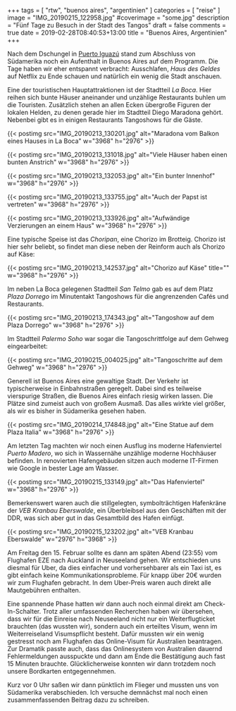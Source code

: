 +++
tags = [
    "rtw",
    "buenos aires",
    "argentinien"
    ]
categories = [
    "reise"
]
image = "IMG_20190215_122958.jpg"
#coverimage = "some.jpg"
description = "Fünf Tage zu Besuch in der Stadt des Tangos"
draft = false
comments = true
date = 2019-02-28T08:40:53+13:00
title = "Buenos Aires, Argentinien"
+++

Nach dem Dschungel in [Puerto Iguazú](/post/rtw-iguazu/) stand zum Abschluss von Südamerika noch ein Aufenthalt in Buenos Aires auf dem Programm. Die Tage haben wir eher entspannt verbracht: Ausschlafen, _Haus des Geldes_ auf Netflix zu Ende schauen und natürlich ein wenig die Stadt anschauen.

Eine der touristischen Hauptattraktionen ist der Stadtteil _La Boca_. Hier reihen sich bunte Häuser aneinander und unzählige Restaurants buhlen um die Touristen. Zusätzlich stehen an allen Ecken übergroße Figuren der lokalen Helden, zu denen gerade hier im Stadtteil Diego Maradona gehört. Nebenbei gibt es in einigen Restaurants Tangoshows für die Gäste.

{{< postimg src="IMG_20190213_130201.jpg" alt="Maradona vom Balkon eines Hauses in La Boca" w="3968" h="2976" >}}

{{< postimg src="IMG_20190213_131018.jpg" alt="Viele Häuser haben einen bunten Anstrich" w="3968" h="2976" >}}

{{< postimg src="IMG_20190213_132053.jpg" alt="Ein bunter Innenhof" w="3968" h="2976" >}}

{{< postimg src="IMG_20190213_133755.jpg" alt="Auch der Papst ist vertreten" w="3968" h="2976" >}}

{{< postimg src="IMG_20190213_133926.jpg" alt="Aufwändige Verzierungen an einem Haus" w="3968" h="2976" >}}

Eine typische Speise ist das _Choripan_, eine Chorizo im Brotteig. Chorizo ist hier sehr beliebt, so findet man diese neben der Reinform auch als Chorizo auf Käse:

{{< postimg src="IMG_20190213_142537.jpg" alt="Chorizo auf Käse" title="" w="3968" h="2976" >}}

Im neben La Boca gelegenen Stadtteil _San Telmo_ gab es auf dem Platz _Plaza Dorrego_ im Minutentakt Tangoshows für die angrenzenden Cafés und Restaurants.

{{< postimg src="IMG_20190213_174343.jpg" alt="Tangoshow auf dem Plaza Dorrego" w="3968" h="2976" >}}

Im Stadtteil _Palermo Soho_ war sogar die Tangoschrittfolge auf dem Gehweg eingearbeitet:

{{< postimg src="IMG_20190215_004025.jpg" alt="Tangoschritte auf dem Gehweg" w="3968" h="2976" >}}

Generell ist Buenos Aires eine gewaltige Stadt. Der Verkehr ist typischerweise in Einbahnstraßen geregelt. Dabei sind es teilweise vierspurige Straßen, die Buenos Aires einfach riesig wirken lassen. Die Plätze sind zumeist auch von großem Ausmaß. Das alles wirkte viel größer, als wir es bisher in Südamerika gesehen haben.

{{< postimg src="IMG_20190214_174848.jpg" alt="Eine Statue auf dem Plaza Italia" w="3968" h="2976" >}}

Am letzten Tag machten wir noch einen Ausflug ins moderne Hafenviertel _Puerto Madero_, wo sich in Wassernähe unzählige moderne Hochhäuser befinden. In renovierten Hafengebäuden sitzen auch moderne IT-Firmen wie Google in bester Lage am Wasser.

{{< postimg src="IMG_20190215_133149.jpg" alt="Das Hafenviertel" w="3968" h="2976" >}}

Bemerkenswert waren auch die stillgelegten, symbolträchtigen Hafenkräne der _VEB Kranbau Eberswalde_, ein Überbleibsel aus den Geschäften mit der DDR, was sich aber gut in das Gesamtbild des Hafen einfügt.

{{< postimg src="IMG_20190215_123202.jpg" alt="VEB Kranbau Eberswalde" w="2976" h="3968" >}}

Am Freitag den 15. Februar sollte es dann am späten Abend (23:55) vom Flughafen EZE nach Auckland in Neuseeland gehen. Wir entschieden uns diesmal für Uber, da dies einfacher und vorhersehbarer als ein Taxi ist, es gibt einfach keine Kommunikationsprobleme. Für knapp über 20€ wurden wir zum Flughafen gebracht. In dem Uber-Preis waren auch direkt alle Mautgebühren enthalten.

Eine spannende Phase hatten wir dann auch noch einmal direkt am Check-In-Schalter. Trotz aller umfassenden Recherchen haben wir übersehen, dass wir für die Einreise nach Neuseeland nicht nur ein Weiterflugticket brauchten (das wussten wir), sondern auch ein erteiltes Visum, wenn im Weiterreiseland Visumspflicht besteht. Dafür mussten wir ein wenig gestresst noch am Flughafen das Online-Visum für Australien beantragen. Zur Dramatik passte auch, dass das Onlinesystem von Australien dauernd Fehlermeldungen ausspuckte und dann am Ende die Bestätigung auch fast 15 Minuten brauchte. Glücklicherweise konnten wir dann trotzdem noch unsere Bordkarten entgegennehmen.

Kurz vor 0 Uhr saßen wir dann pünktlich im Flieger und mussten uns von Südamerika verabschieden. Ich versuche demnächst mal noch einen zusammenfassenden Beitrag dazu zu schreiben.